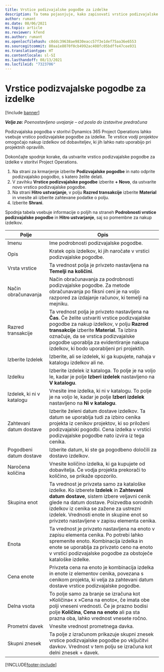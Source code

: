 ```yaml
---
title: Vrstice podizvajalske pogodbe za izdelke
description: Ta tema pojasnjuje, kako zapisovati vrstice podizvajalske pogodbe za izdelke in uporabiti različna polja za beleženje nakupov izdelkov pri dobaviteljih.
author: rumant
ms.date: 08/06/2021
ms.topic: article
ms.reviewer: kfend
ms.author: rumant
ms.openlocfilehash: c0ddc39638ae9830eacc57f3e1def75aa36e6553
ms.sourcegitcommit: 80aa1e8070f0cb4992ac408fc05bdffe47cee931
ms.translationtype: HT
ms.contentlocale: sl-SI
ms.lasthandoff: 08/13/2021
ms.locfileid: "7323706"
---
```

# <a name="subcontract-lines-for-products"></a>Vrstice podizvajalske pogodbe za izdelke

[!include [banner](../../includes/dataverse-preview.md)]

_**Velja za:** Poenostavljeno uvajanje – od posla do izstavitve predračuna_

Podizvajalska pogodba v storitvi Dynamics 365 Project Operations lahko vsebuje vrstico podizvajalske pogodbe za izdelke. Te vrstice vodji projektov omogočajo nakup izdelkov od dobaviteljev, ki jih lahko nato uporabijo pri projektnih opravilih.

Dokončajte spodnje korake, da ustvarite vrstico podizvajalske pogodbe za izdelke v storitvi Project Operations.

1. Na strani za krmarjenje izberite **Podizvajalske pogodbe** in nato odprite podizvajalsko pogodbo, s katero želite delati. 
2. V zavihku **Vrstice podizvajalske pogodbe** izberite **+ Novo**, da ustvarite novo vrstico podizvajalske pogodbe.
3. Na strani **Hitro ustvarjanje**, v polju **Razred transakcije** izberite **Material** in vnesite ali izberite zahtevane podatke o polju. 
4. Izberite **Shrani**.

Spodnja tabela vsebuje informacije o poljih na straneh **Podrobnosti vrstice podizvajalske pogodbe** in **Hitro ustvarjanje**, saj so pomembne za nakup izdelkov.

| Polje | Opis |
| ----- | ----------- |
| Imenu | Ime podrobnosti podizvajalske pogodbe. |
| Opis | Kratek opis izdelkov, ki jih naročate v vrstici podizvajalske pogodbe. |
| Vrsta vrstice | Ta vrednost polja je privzeto nastavljena na **Temelji na količini**. |
| Način obračunavanja |  Način obračunavanja za podrobnosti podizvajalske pogodbe. Za metode obračunavanja po fiksni ceni je na voljo razpored za izdajanje računov, ki temelji na mejniku. |
| Razred transakcije | Ta vrednost polja je privzeto nastavljena na **Čas**. Če želite ustvariti vrstice podizvajalske pogodbe za nakup izdelkov, v polju **Razred transakcije** izberite **Material**. Ta izbira označuje, da se vrstica podizvajalske pogodbe uporablja za evidentiranje nakupa izdelkov, ki bodo uporabljeni pri projektih. |
| Izberite Izdelek | Izberite, ali se izdelek, ki ga kupujete, nahaja v katalogu izdelkov ali ne. |
| Izdelku | Izberite izdelek iz kataloga. To polje je na voljo le, kadar je polje **Izberi izdelek** nastavljeno na **V katalogu**. |
| Izdelek, ki ni v katalogu | Vnesite ime izdelka, ki ni v katalogu. To polje je na voljo le, kadar je polje **Izberi izdelek** nastavljeno na **Ni v katalogu**.  |
| Zahtevani datum dostave | Izberite želeni datum dostave izdelkov. Ta datum se uporablja tudi za izbiro cenika projekta iz cenikov projektov, ki so priloženi podizvajalski pogodbi. Cena izdelka v vrstici podizvajalske pogodbe nato izvira iz tega cenika. |
| Pogodbeni datum dostave | Izberite datum, ki ste ga pogodbeno določili za dostavo izdelkov.  |
| Naročena količina | Vnesite količino izdelka, ki ga kupujete od dobavitelja. Če vodja projekta prekorači to količino, se prikaže opozorilo. |
| Skupina enot | Ta vrednost je privzeta samo za kataloške izdelke. Ko izberete **Izdelek** in **Zahtevani datum dostave**, sistem izbere veljavni cenik glede na datum dostave. Poizvedba sorodnih izdelkov iz cenika se zažene za ustrezni izdelek. Vrednosti enote in skupine enot so privzeto nastavljene v zapisu elementa cenika. |
| Enota | Ta vrednost je privzeto nastavljena na enoto v zapisu elementa cenika. Po potrebi lahko spremenite enoto. Kombinacija izdelka in enote se uporablja za privzeto ceno na enoto v vrstici podizvajalske pogodbe za obstoječe kataloške izdelke. |
| Cena enote | Privzeta cena na enoto je kombinacija izdelka in enote iz elementov cenika, povezana s cenikom projekta, ki velja za zahtevani datum dostave vrstice podizvajalske pogodbe.  |
| Delna vsota | To polje samo za branje se izračuna kot »Količina« x »Cena na enoto«, če imata obe polji vneseni vrednosti. Če je prazno bodisi polje **Količina**, **Cena na enoto** ali pa sta prazna oba, lahko vrednost vnesete ročno.  |
| Prometni davek | Vnesite vrednost prometnega davka. |
| Skupni znesek | Ta polje z izračunom prikazuje skupni znesek vrstice podizvajalske pogodbe po vključitvi davkov. Vrednost v tem polju se izračuna kot delni znesek + davek. |


[!INCLUDE[footer-include](../../includes/footer-banner.md)]
